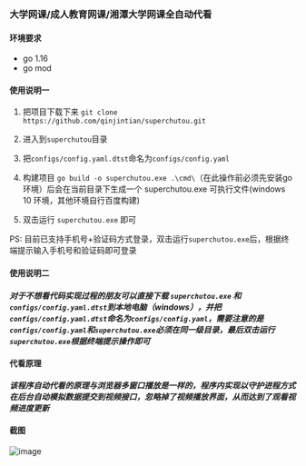 ### 大学网课/成人教育网课/湘潭大学网课全自动代看

#### 环境要求
- go 1.16
- go mod

#### 使用说明一
1. 把项目下载下来 `git clone https://github.com/qinjintian/superchutou.git`

1. 进入到`superchutou`目录
   
1. 把`configs/config.yaml.dtst`命名为`configs/config.yaml`

1. 构建项目 `go build -o superchutou.exe .\cmd\`（在此操作前必须先安装go环境）后会在当前目录下生成一个 superchutou.exe 可执行文件(windows 10 环境，其他环境自行百度构建)

1. 双击运行 `superchutou.exe` 即可

PS: 目前已支持手机号+验证码方式登录，双击运行`superchutou.exe`后，根据终端提示输入手机号和验证码即可登录

#### 使用说明二
#### _**对于不想看代码实现过程的朋友可以直接下载 `superchutou.exe` 和 `configs/config.yaml.dtst`到本地电脑（windows），并把`configs/config.yaml.dtst`命名为`configs/config.yaml`，需要注意的是`configs/config.yaml`和`superchutou.exe`必须在同一级目录，最后双击运行`superchutou.exe`根据终端提示操作即可**_

#### 代看原理
_**该程序自动代看的原理与浏览器多窗口播放是一样的，程序内实现以守护进程方式在后台自动模拟数据提交到视频接口，忽略掉了视频播放界面，从而达到了观看视频进度更新**_

#### 截图

![image](https://github.com/qinjintian/superchutou/blob/main/运行截图.png?raw=true)